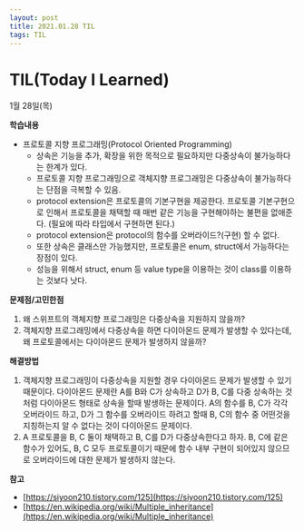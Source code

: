 ```yaml
---
layout: post
title: 2021.01.28 TIL
tags: TIL
---
```

# TIL(Today I Learned)

1월 28일(목)

**학습내용**

- 프로토콜 지향 프로그래밍(Protocol Oriented Programming)
    - 상속은 기능을 추가, 확장을 위한 목적으로 필요하지만 다중상속이 불가능하다는 한계가 있다.
    - 프로토콜 지향 프로그래밍으로 객체지향 프로그래밍은 다중상속이 불가능하다는 단점을 극복할 수 있음.
    - protocol extension은 프로토콜의 기본구현을 제공한다. 프로토콜 기본구현으로 인해서 프로토콜을 채택할 때 매번 같은 기능을 구현해야하는 불편을 없애준다. (필요에 따라 타입에서 구현하면 된다.)
    - protocol extension은 protocol의 함수를 오버라이드?(구현) 할 수 없다.
    - 또한 상속은 클래스만 가능했지만, 프로토콜은 enum, struct에서 가능하다는 장점이 있다.
    - 성능을 위해서 struct, enum 등 value type을 이용하는 것이 class를 이용하는 것보다 낫다.

**문제점/고민한점**

1. 왜 스위프트의 객체지향 프로그래밍은 다중상속을 지원하지 않을까?
2. 객체지향 프로그래밍에서 다중상속을 하면 다이아몬드 문제가 발생할 수 있다는데, 왜 프로토콜에서는 다이아몬드 문제가 발생하지 않을까?

**해결방법**

1. 객체지향 프로그래밍이 다중상속을 지원할 경우 다이아몬드 문제가 발생할 수 있기 때문이다. 다이아몬드 문제란 A를 B와 C가 상속하고 D가 B, C를 다중 상속하는 것처럼 다이아몬드 형태로 상속을 할때 발생하는 문제이다. A의 함수를 B, C가 각각 오버라이드 하고, D가 그 함수를 오버라이드 하려고 할때 B, C의 함수 중 어떤것을 지칭하는지 알 수 없다는 것이 다이아몬드 문제이다.
2. A 프로토콜을 B, C 둘이 채택하고 B, C를 D가 다중상속한다고 하자. B, C에 같은 함수가 있어도, B, C 모두 프로토콜이기 때문에 함수 내부 구현이 되어있지 않으므로 오버라이드에 대한 문제가 발생하지 않는다.

**참고**

- [https://siyoon210.tistory.com/125](https://siyoon210.tistory.com/125)
- [https://en.wikipedia.org/wiki/Multiple_inheritance](https://en.wikipedia.org/wiki/Multiple_inheritance)
